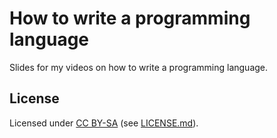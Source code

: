 # How to write a programming language

Slides for my videos on how to write a programming language.


## License

Licensed under [CC BY-SA](https://creativecommons.org/licenses/by-sa/4.0/) (see [LICENSE.md](LICENSE.md)).
